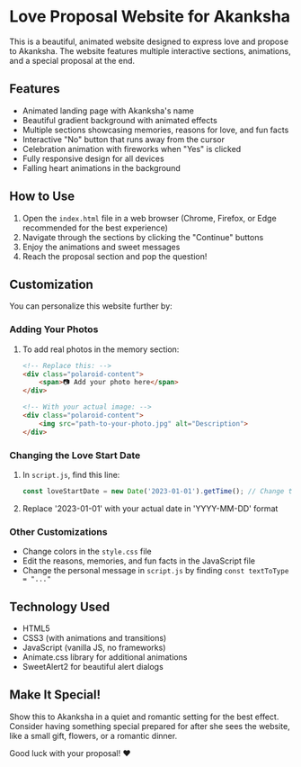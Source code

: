 # Love Proposal Website for Akanksha

This is a beautiful, animated website designed to express love and propose to Akanksha. The website features multiple interactive sections, animations, and a special proposal at the end.

## Features

- Animated landing page with Akanksha's name
- Beautiful gradient background with animated effects
- Multiple sections showcasing memories, reasons for love, and fun facts
- Interactive "No" button that runs away from the cursor
- Celebration animation with fireworks when "Yes" is clicked
- Fully responsive design for all devices
- Falling heart animations in the background

## How to Use

1. Open the `index.html` file in a web browser (Chrome, Firefox, or Edge recommended for the best experience)
2. Navigate through the sections by clicking the "Continue" buttons
3. Enjoy the animations and sweet messages
4. Reach the proposal section and pop the question!

## Customization

You can personalize this website further by:

### Adding Your Photos
1. To add real photos in the memory section:
   ```html
   <!-- Replace this: -->
   <div class="polaroid-content">
       <span>📷 Add your photo here</span>
   </div>
   
   <!-- With your actual image: -->
   <div class="polaroid-content">
       <img src="path-to-your-photo.jpg" alt="Description">
   </div>
   ```

### Changing the Love Start Date
1. In `script.js`, find this line:
   ```javascript
   const loveStartDate = new Date('2023-01-01').getTime(); // Change this date to your actual date
   ```
2. Replace '2023-01-01' with your actual date in 'YYYY-MM-DD' format

### Other Customizations
- Change colors in the `style.css` file
- Edit the reasons, memories, and fun facts in the JavaScript file
- Change the personal message in `script.js` by finding `const textToType = "..."`

## Technology Used

- HTML5
- CSS3 (with animations and transitions)
- JavaScript (vanilla JS, no frameworks)
- Animate.css library for additional animations
- SweetAlert2 for beautiful alert dialogs

## Make It Special!

Show this to Akanksha in a quiet and romantic setting for the best effect. Consider having something special prepared for after she sees the website, like a small gift, flowers, or a romantic dinner.

Good luck with your proposal! ❤️ 